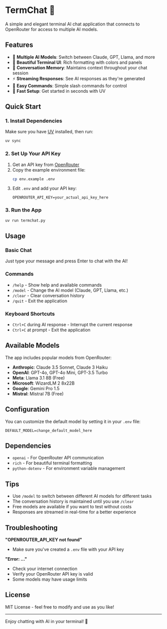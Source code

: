 # TermChat 🤖

A simple and elegant terminal AI chat application that connects to OpenRouter for access to multiple AI models.

## Features

- 🎯 **Multiple AI Models**: Switch between Claude, GPT, Llama, and more
- 🎨 **Beautiful Terminal UI**: Rich formatting with colors and panels
- 💬 **Conversation Memory**: Maintains context throughout your chat session
- ⚡ **Streaming Responses**: See AI responses as they're generated
- 🔧 **Easy Commands**: Simple slash commands for control
- 🚀 **Fast Setup**: Get started in seconds with UV

## Quick Start

### 1. Install Dependencies

Make sure you have [UV](https://docs.astral.sh/uv/) installed, then run:

```bash
uv sync
```

### 2. Set Up Your API Key

1. Get an API key from [OpenRouter](https://openrouter.ai/)
2. Copy the example environment file:
   ```bash
   cp env.example .env
   ```
3. Edit `.env` and add your API key:
   ```
   OPENROUTER_API_KEY=your_actual_api_key_here
   ```

### 3. Run the App

```bash
uv run termchat.py
```

## Usage

### Basic Chat
Just type your message and press Enter to chat with the AI!

### Commands
- `/help` - Show help and available commands
- `/model` - Change the AI model (Claude, GPT, Llama, etc.)
- `/clear` - Clear conversation history
- `/quit` - Exit the application

### Keyboard Shortcuts
- `Ctrl+C` during AI response - Interrupt the current response
- `Ctrl+C` at prompt - Exit the application

## Available Models

The app includes popular models from OpenRouter:

- **Anthropic**: Claude 3.5 Sonnet, Claude 3 Haiku
- **OpenAI**: GPT-4o, GPT-4o Mini, GPT-3.5 Turbo
- **Meta**: Llama 3.1 8B (Free)
- **Microsoft**: WizardLM 2 8x22B
- **Google**: Gemini Pro 1.5
- **Mistral**: Mistral 7B (Free)

## Configuration

You can customize the default model by setting it in your `.env` file:

```
DEFAULT_MODEL=change_default_model_here
```

## Dependencies

- `openai` - For OpenRouter API communication
- `rich` - For beautiful terminal formatting
- `python-dotenv` - For environment variable management

## Tips

- Use `/model` to switch between different AI models for different tasks
- The conversation history is maintained until you use `/clear`
- Free models are available if you want to test without costs
- Responses are streamed in real-time for a better experience

## Troubleshooting

**"OPENROUTER_API_KEY not found"**
- Make sure you've created a `.env` file with your API key

**"Error: ..."**
- Check your internet connection
- Verify your OpenRouter API key is valid
- Some models may have usage limits

## License

MIT License - feel free to modify and use as you like!

---

Enjoy chatting with AI in your terminal! 🚀 